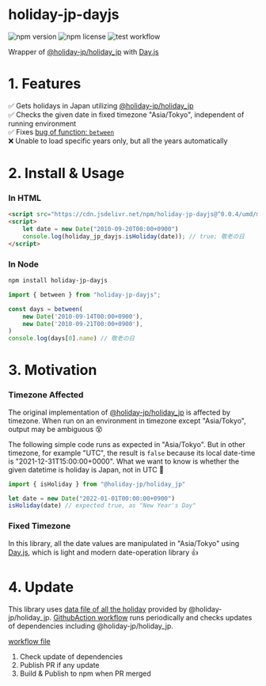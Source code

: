 # holiday-jp-dayjs

![npm version](https://img.shields.io/npm/v/holiday-jp-dayjs)
![npm license](https://img.shields.io/npm/l/holiday-jp-dayjs)
![test workflow](https://github.com/Seo-4d696b75/holiday-jp-dayjs/actions/workflows/test.yaml/badge.svg)

Wrapper of [@holiday-jp/holiday_jp](https://www.npmjs.com/package/@holiday-jp/holiday_jp) with [Day.js](https://day.js.org/en/)

# 1. Features

✅ Gets holidays in Japan utilizing [@holiday-jp/holiday_jp](https://www.npmjs.com/package/@holiday-jp/holiday_j)  
✅ Checks the given date in fixed timezone "Asia/Tokyo", independent of running environment  
✅ Fixes [bug of function: `between`](https://github.com/holiday-jp/holiday_jp-js/issues/36)  
❌ Unable to load specific years only, but all the years automatically

# 2. Install & Usage

### In HTML

```html
<script src="https://cdn.jsdelivr.net/npm/holiday-jp-dayjs@^0.0.4/umd/min.js"></script>
<script>
    let date = new Date("2010-09-20T00:00+0900")
    console.log(holiday_jp_dayjs.isHoliday(date)); // true; 敬老の日
</script>
```

### In Node

```bash
npm install holiday-jp-dayjs
```

```ts
import { between } from "holiday-jp-dayjs";

const days = between(
    new Date('2010-09-14T00:00+0900'), 
    new Date('2010-09-21T00:00+0900'),
)
console.log(days[0].name) // 敬老の日
```

# 3. Motivation

### Timezone Affected

The original implementation of [@holiday-jp/holiday_jp](https://www.npmjs.com/package/@holiday-jp/holiday_j) is affected by timezone. When run on an environment in timezone except "Asia/Tokyo", output may be ambiguous 😵

The following simple code runs as expected in "Asia/Tokyo". But in other timezone, for example "UTC", the result is `false` because its local date-time is "2021-12-31T15:00:00+0000". What we want to know is whether the given datetime is holiday is Japan, not in UTC 🤣 

```js
import { isHoliday } from "@holiday-jp/holiday_jp"

let date = new Date("2022-01-01T00:00:00+0900")
isHoliday(date) // expected true, as "New Year's Day"
```

### Fixed Timezone

In this library, all the date values are manipulated in "Asia/Tokyo" using [Day.js](https://day.js.org/en/), which is light and modern date-operation library 👍

# 4. Update

This library uses [data file of all the holiday](https://github.com/holiday-jp/holiday_jp-js/blob/master/lib/holidays.js) provided by @holiday-jp/holiday_jp. [GithubAction workflow](https://github.com/Seo-4d696b75/holiday-jp-dayjs/actions?query=workflow%3Aupdate-dependencies) runs periodically and checks updates of dependencies including @holiday-jp/holiday_jp.  

[workflow file](./.github/workflows/update.yaml)  

1. Check update of dependencies
2. Publish PR if any update 
3. Build & Publish to npm when PR merged
